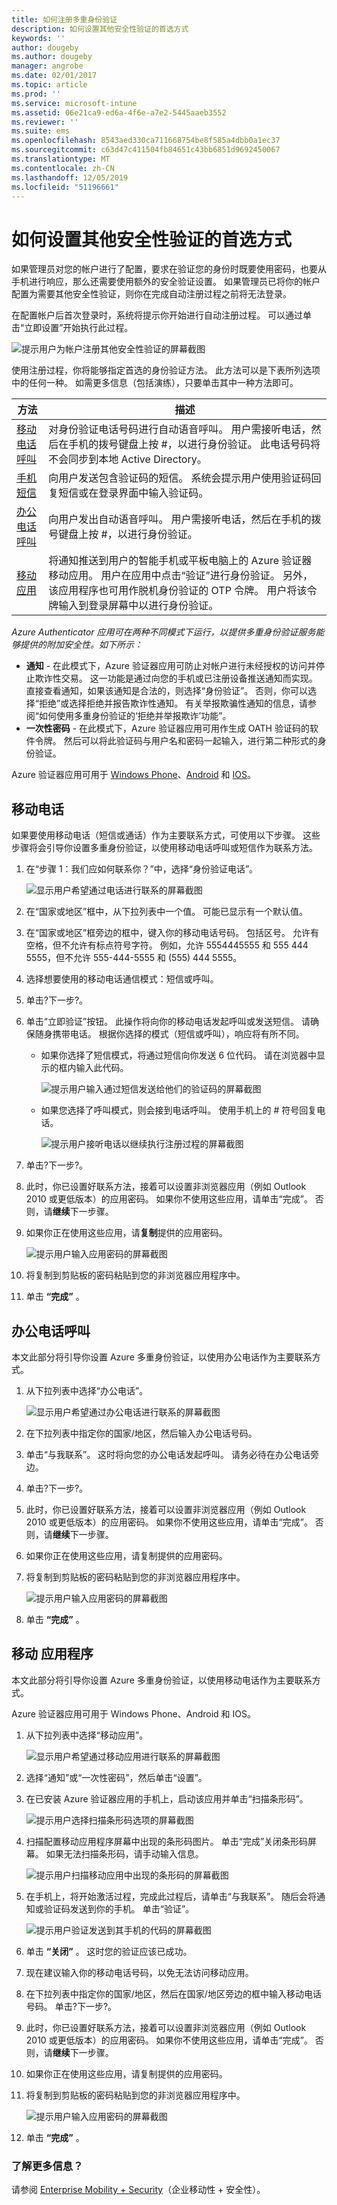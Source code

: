 ```yaml
---
title: 如何注册多重身份验证
description: 如何设置其他安全性验证的首选方式
keywords: ''
author: dougeby
ms.author: dougeby
manager: angrobe
ms.date: 02/01/2017
ms.topic: article
ms.prod: ''
ms.service: microsoft-intune
ms.assetid: 06e21ca9-ed6a-4f6e-a7e2-5445aaeb3552
ms.reviewer: ''
ms.suite: ems
ms.openlocfilehash: 8543aed330ca711668754be8f585a4dbb0a1ec37
ms.sourcegitcommit: c63d47c411504fb84651c43bb6851d9692450067
ms.translationtype: MT
ms.contentlocale: zh-CN
ms.lasthandoff: 12/05/2019
ms.locfileid: "51196661"
---
```

# <a name="how-to-set-up-your-preferred-method-for-additional-security-verification"></a>如何设置其他安全性验证的首选方式

如果管理员对您的帐户进行了配置，要求在验证您的身份时既要使用密码，也要从手机进行响应，那么还需要使用额外的安全验证设置。 如果管理员已将你的帐户配置为需要其他安全性验证，则你在完成自动注册过程之前将无法登录。

在配置帐户后首次登录时，系统将提示你开始进行自动注册过程。 可以通过单击“立即设置”开始执行此过程。

![提示用户为帐户注册其他安全性验证的屏幕截图](./media/ft-enrollMFA-1-beginProcess.png)

使用注册过程，你将能够指定首选的身份验证方法。 此方法可以是下表所列选项中的任何一种。 如需更多信息（包括演练），只要单击其中一种方法即可。

|方法|描述|
|------------|----------------------------------|
|[移动电话呼叫](#mobile-phone)|对身份验证电话号码进行自动语音呼叫。 用户需接听电话，然后在手机的拨号键盘上按 #，以进行身份验证。 此电话号码将不会同步到本地 Active Directory。|
|[手机短信](#mobile-phone)|向用户发送包含验证码的短信。 系统会提示用户使用验证码回复短信或在登录界面中输入验证码。|
|[办公电话呼叫](#office-phone-call)|向用户发出自动语音呼叫。 用户需接听电话，然后在手机的拨号键盘上按 #，以进行身份验证。|
|[移动应用](#mobile-application)|将通知推送到用户的智能手机或平板电脑上的 Azure 验证器移动应用。 用户在应用中点击“验证”进行身份验证。 另外，该应用程序也可用作脱机身份验证的 OTP 令牌。 用户将该令牌输入到登录屏幕中以进行身份验证。|

_Azure Authenticator 应用可在两种不同模式下运行，以提供多重身份验证服务能够提供的附加安全性。如下所示：_

- **通知** - 在此模式下，Azure 验证器应用可防止对帐户进行未经授权的访问并停止欺诈性交易。 这一功能是通过向您的手机或已注册设备推送通知而实现。 直接查看通知，如果该通知是合法的，则选择“身份验证”。 否则，你可以选择“拒绝”或选择拒绝并报告欺诈性通知。 有关举报欺骗性通知的信息，请参阅“如何使用多重身份验证的‘拒绝并举报欺诈’功能”。
- **一次性密码** - 在此模式下，Azure 验证器应用可用作生成 OATH 验证码的软件令牌。 然后可以将此验证码与用户名和密码一起输入，进行第二种形式的身份验证。

Azure 验证器应用可用于 [Windows Phone](http://www.windowsphone.com/en-us/store/app/azure-authenticator/03a5b2bf-6066-418f-b569-e8aecbc06e50)、[Android](https://play.google.com/store/apps/details?id=com.azure.authenticator) 和 [IOS](https://itunes.apple.com/us/app/azure-authenticator/id983156458)。

## <a name="mobile-phone"></a>移动电话

如果要使用移动电话（短信或通话）作为主要联系方式，可使用以下步骤。 这些步骤将会引导你设置多重身份验证，以使用移动电话呼叫或短信作为联系方法。

1. 在“步骤 1：我们应如何联系你？”中，选择“身份验证电话”。

   ![显示用户希望通过电话进行联系的屏幕截图](./media/ft-enrollMFA-2-securityVerification.png)
2. 在“国家或地区”框中，从下拉列表中一个值。 可能已显示有一个默认值。
3. 在“国家或地区”框旁边的框中，键入你的移动电话号码。 包括区号。
   允许有空格，但不允许有标点符号字符。 例如，允许 5554445555 和 555 444 5555，但不允许 555-444-5555 和 (555) 444 5555。
4. 选择想要使用的移动电话通信模式：短信或呼叫。
5. 单击?下一步?。
6. 单击“立即验证”按钮。 此操作将向你的移动电话发起呼叫或发送短信。 请确保随身携带电话。 根据你选择的模式（短信或呼叫），响应将有所不同。
   - 如果你选择了短信模式，将通过短信向你发送 6 位代码。 请在浏览器中显示的框内输入此代码。

       ![提示用户输入通过短信发送给他们的验证码的屏幕截图](./media/ft-enrollMFA-3-textCode.png)
   - 如果您选择了呼叫模式，则会接到电话呼叫。 使用手机上的 # 符号回复电话。

       ![提示用户接听电话以继续执行注册过程的屏幕截图](./media/ft-enrollMFA-4-phoneCode.png)
7. 单击?下一步?。
8. 此时，你已设置好联系方法，接着可以设置非浏览器应用（例如 Outlook 2010 或更低版本）的应用密码。 如果你不使用这些应用，请单击“完成”。 否则，请**继续**下一步骤。
9. 如果你正在使用这些应用，请**复制**提供的应用密码。

   ![提示用户输入应用密码的屏幕截图](./media/ft-enrollMFA-5-copyPW.png)
10. 将复制到剪贴板的密码粘贴到您的非浏览器应用程序中。
11. 单击 **“完成”** 。

## <a name="office-phone-call"></a>办公电话呼叫

本文此部分将引导你设置 Azure 多重身份验证，以使用办公电话作为主要联系方式。

1. 从下拉列表中选择“办公电话”。

   ![显示用户希望通过办公电话进行联系的屏幕截图](./media/ft-enrollMFA-6-officePhone.png)
2. 在下拉列表中指定你的国家/地区，然后输入办公电话号码。
3. 单击“与我联系”。 这时将向您的办公电话发起呼叫。 请务必待在办公电话旁边。
4. 单击?下一步?。
5. 此时，你已设置好联系方法，接着可以设置非浏览器应用（例如 Outlook 2010 或更低版本）的应用密码。 如果你不使用这些应用，请单击“完成”。 否则，请**继续**下一步骤。
6. 如果你正在使用这些应用，请复制提供的应用密码。
7. 将复制到剪贴板的密码粘贴到您的非浏览器应用程序中。

   ![提示用户输入应用密码的屏幕截图](./media/ft-enrollMFA-7-pastePW.png)
8. 单击 **“完成”** 。

## <a name="mobile-application"></a>移动 应用程序

本文此部分将引导你设置 Azure 多重身份验证，以使用移动电话作为主要联系方式。

Azure 验证器应用可用于 Windows Phone、Android 和 IOS。

1. 从下拉列表中选择“移动应用”。

   ![显示用户希望通过移动应用进行联系的屏幕截图](./media/ft-enrollMFA-8-mobileApp.png)
2. 选择“通知”或“一次性密码”，然后单击“设置”。
3. 在已安装 Azure 验证器应用的手机上，启动该应用并单击“扫描条形码”。

   ![提示用户选择扫描条形码选项的屏幕截图](./media/ft-enrollMFA-9-scanBarcode.png)
4. 扫描配置移动应用程序屏幕中出现的条形码图片。 单击“完成”关闭条形码屏幕。 如果无法扫描条形码，请手动输入信息。

   ![提示用户扫描移动应用中出现的条形码的屏幕截图](./media/ft-enrollMFA-9-scanBarcode2.png)
5. 在手机上，将开始激活过程，完成此过程后，请单击“与我联系”。 随后会将通知或验证码发送到你的手机。 单击“验证”。

   ![提示用户验证发送到其手机的代码的屏幕截图](./media/ft-enrollMFA-10-verifyActivation.png)
6. 单击 **“关闭”** 。 这时您的验证应该已成功。
7. 现在建议输入你的移动电话号码，以免无法访问移动应用。
8. 在下拉列表中指定你的国家/地区，然后在国家/地区旁边的框中输入移动电话号码。 单击?下一步?。
9. 此时，你已设置好联系方法，接着可以设置非浏览器应用（例如 Outlook 2010 或更低版本）的应用密码。 如果你不使用这些应用，请单击“完成”。 否则，请**继续**下一步骤。
10. 如果你正在使用这些应用，请复制提供的应用密码。
11. 将复制到剪贴板的密码粘贴到您的非浏览器应用程序中。

    ![提示用户输入应用密码的屏幕截图](./media/ft-enrollMFA-11-securityVerification.png)
12. 单击 **“完成”** 。

### <a name="want-to-learn-more"></a>了解更多信息？

请参阅 [Enterprise Mobility + Security](https://www.microsoft.com/en-us/server-cloud/enterprise-mobility/overview.aspx)（企业移动性 + 安全性）。
